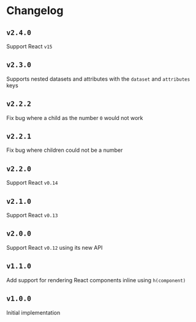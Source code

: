 # Changelog

## `v2.4.0`

Support React `v15`

## `v2.3.0`

Supports nested datasets and attributes with the `dataset` and `attributes` keys

## `v2.2.2`

Fix bug where a child as the number `0` would not work

## `v2.2.1`

Fix bug where children could not be a number

## `v2.2.0`

Support React `v0.14`

## `v2.1.0`

Support React `v0.13`

## `v2.0.0`

Support React `v0.12` using its new API

## `v1.1.0`

Add support for rendering React components inline using `h(component)`

## `v1.0.0`

Initial implementation
